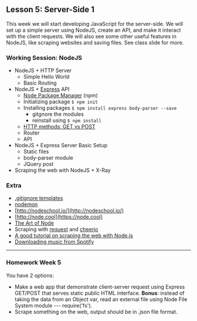## Lesson 5: Server-Side 1

This week we will start developing JavaScript for the server-side. We will set up a simple server using NodeJS, create an API, and make it interact with the client requests. We will also see some other useful features in NodeJS, like scraping websites and saving files. See class slide for more.

### Working Session: NodeJS

* NodeJS + HTTP Server
	* Simple Hello World
	* Basic Routing
* NodeJS + [Express](http://expressjs.com/) API
	* [Node Package Manager](https://www.npmjs.com/) (npm)
	* Initializing package ```$ npm init```
	* Installing packages ```$ npm install express body-parser --save```
		* gitgnore the modules
		* reinstall using ```$ npm install```
	* [HTTP methods: GET vs POST](http://www.w3schools.com/tags/ref_httpmethods.asp)
	* Router
	* API
* NodeJS + Express Server Basic Setup
	* Static files
	* body-parser module
	* JQuery post
* Scraping the web with NodeJS + X-Ray
	
### Extra

* [.gitignore templates](https://github.com/github/gitignore)
* [nodemon](https://www.npmjs.com/package/nodemon)
* [http://nodeschool.io/](http://nodeschool.io/)
* [http://node.cool](https://node.cool)
* [The Art of Node](https://github.com/maxogden/art-of-node/#the-art-of-node)
* Scraping with [request](https://www.npmjs.com/package/request) and [cheerio](https://www.npmjs.com/package/cheerio)
* [A good tutorial on scraping the web with Node.js](https://scotch.io/tutorials/scraping-the-web-with-node-js)
* [Downloading music from Spotify](https://github.com/TooTallNate/node-spotify-web)


---

### Homework Week 5

You have 2 options:

* Make a web app that demonstrate client-server request using Express GET/POST that serves static public HTML interface. **Bonus**: instead of taking the data from an Object var, read an external file using Node File System module  --- require('fs').
* Scrape something on the web, output should be in .json file format.
